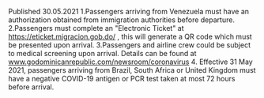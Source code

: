 Published 30.05.2021
1.Passengers arriving from Venezuela must have an authorization obtained from immigration authorities before departure.
2.Passengers must complete an "Electronic Ticket" at <a href="https://eticket.migracion.gob.do/">https://eticket.migracion.gob.do/</a> , this will generate a QR code which must be presented upon arrival.
3.Passengers and airline crew could be subject to medical screening upon arrival. Details can be found at <a href="http://www.godominicanrepublic.com/newsroom/coronavirus">www.godominicanrepublic.com/newsroom/coronavirus</a>
4. Effective 31 May 2021, passengers arriving from Brazil, South Africa or United Kingdom must have a negative COVID-19 antigen or PCR test taken at most 72 hours before arrival.


<p>